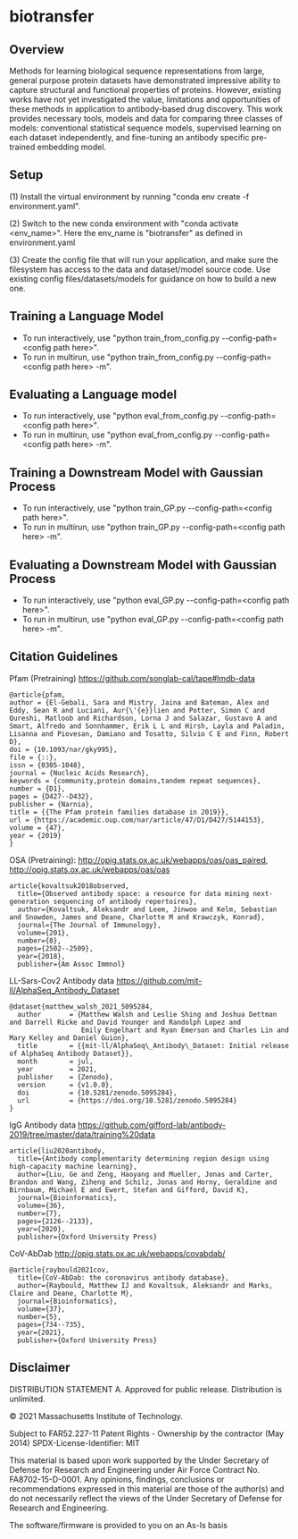 # biotransfer

## Overview
Methods for learning biological sequence representations from large, general purpose protein datasets have demonstrated impressive ability to capture structural and functional properties of proteins. However, existing works have not yet investigated the value, limitations and opportunities of these methods in application to antibody-based drug discovery. This work provides necessary tools, models and data for comparing three classes of models: conventional statistical sequence models, supervised learning on each dataset independently, and fine-tuning an antibody specific pre-trained embedding model. 

## Setup
(1) Install the virtual environment by running "conda env create -f environment.yaml".  

(2) Switch to the new conda environment with "conda activate <env_name>". Here the env_name is "biotransfer" as defined in environment.yaml

(3) Create the config file that will run your application, and make sure the filesystem has access to the data and dataset/model source code. Use existing config files/datasets/models for guidance on how to build a new one. 

## Training a Language Model
- To run interactively, use "python train_from_config.py --config-path=\<config path here\>".  
- To run in multirun, use "python train_from_config.py --config-path=\<config path here\> -m".  
  
## Evaluating a Language model
- To run interactively, use "python eval_from_config.py --config-path=\<config path here\>".  
- To run in multirun, use "python eval_from_config.py --config-path=\<config path here\> -m". 

## Training a Downstream Model with Gaussian Process
- To run interactively, use "python train_GP.py --config-path=\<config path here\>".  
- To run in multirun, use "python train_GP.py --config-path=\<config path here\> -m". 

## Evaluating a Downstream Model with Gaussian Process
- To run interactively, use "python eval_GP.py --config-path=\<config path here\>".  
- To run in multirun, use "python eval_GP.py --config-path=\<config path here\> -m". 

## Citation Guidelines

Pfam (Pretraining) https://github.com/songlab-cal/tape#lmdb-data
```
@article{pfam,
author = {El-Gebali, Sara and Mistry, Jaina and Bateman, Alex and Eddy, Sean R and Luciani, Aur{\'{e}}lien and Potter, Simon C and Qureshi, Matloob and Richardson, Lorna J and Salazar, Gustavo A and Smart, Alfredo and Sonnhammer, Erik L L and Hirsh, Layla and Paladin, Lisanna and Piovesan, Damiano and Tosatto, Silvio C E and Finn, Robert D},
doi = {10.1093/nar/gky995},
file = {::},
issn = {0305-1048},
journal = {Nucleic Acids Research},
keywords = {community,protein domains,tandem repeat sequences},
number = {D1},
pages = {D427--D432},
publisher = {Narnia},
title = {{The Pfam protein families database in 2019}},
url = {https://academic.oup.com/nar/article/47/D1/D427/5144153},
volume = {47},
year = {2019}
}
```

OSA (Pretraining): http://opig.stats.ox.ac.uk/webapps/oas/oas_paired, http://opig.stats.ox.ac.uk/webapps/oas/oas
```
article{kovaltsuk2018observed,
  title={Observed antibody space: a resource for data mining next-generation sequencing of antibody repertoires},
  author={Kovaltsuk, Aleksandr and Leem, Jinwoo and Kelm, Sebastian and Snowden, James and Deane, Charlotte M and Krawczyk, Konrad},
  journal={The Journal of Immunology},
  volume={201},
  number={8},
  pages={2502--2509},
  year={2018},
  publisher={Am Assoc Immnol}
```

LL-Sars-Cov2 Antibody data https://github.com/mit-ll/AlphaSeq_Antibody_Dataset
```
@dataset{matthew_walsh_2021_5095284,
  author       = {Matthew Walsh and Leslie Shing and Joshua Dettman and Darrell Ricke and David Younger and Randolph Lopez and
                  Emily Engelhart and Ryan Emerson and Charles Lin and Mary Kelley and Daniel Guion},
  title        = {{mit-ll/AlphaSeq\_Antibody\_Dataset: Initial release of AlphaSeq Antibody Dataset}},
  month        = jul,
  year         = 2021,
  publisher    = {Zenodo},
  version      = {v1.0.0},
  doi          = {10.5281/zenodo.5095284},
  url          = {https://doi.org/10.5281/zenodo.5095284}
}
```

IgG Antibody data https://github.com/gifford-lab/antibody-2019/tree/master/data/training%20data
```
article{liu2020antibody,
  title={Antibody complementarity determining region design using high-capacity machine learning},
  author={Liu, Ge and Zeng, Haoyang and Mueller, Jonas and Carter, Brandon and Wang, Ziheng and Schilz, Jonas and Horny, Geraldine and Birnbaum, Michael E and Ewert, Stefan and Gifford, David K},
  journal={Bioinformatics},
  volume={36},
  number={7},
  pages={2126--2133},
  year={2020},
  publisher={Oxford University Press}
```

CoV-AbDab http://opig.stats.ox.ac.uk/webapps/covabdab/
```
@article{raybould2021cov,
  title={CoV-AbDab: the coronavirus antibody database},
  author={Raybould, Matthew IJ and Kovaltsuk, Aleksandr and Marks, Claire and Deane, Charlotte M},
  journal={Bioinformatics},
  volume={37},
  number={5},
  pages={734--735},
  year={2021},
  publisher={Oxford University Press}
```

## Disclaimer

DISTRIBUTION STATEMENT A. Approved for public release. Distribution is unlimited.

© 2021 Massachusetts Institute of Technology.

Subject to FAR52.227-11 Patent Rights - Ownership by the contractor (May 2014)
SPDX-License-Identifier: MIT

This material is based upon work supported by the Under Secretary of Defense for Research and Engineering under Air Force Contract No. FA8702-15-D-0001. Any opinions, findings, conclusions or recommendations expressed in this material are those of the author(s) and do not necessarily reflect the views of the Under Secretary of Defense for Research and Engineering.

The software/firmware is provided to you on an As-Is basis
